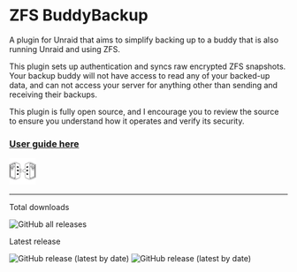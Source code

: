 # ZFS BuddyBackup

A plugin for Unraid that aims to simplify backing up to a buddy that is also running Unraid and using ZFS.

This plugin sets up authentication and syncs raw encrypted ZFS snapshots. Your backup buddy will not have access to read any of your backed-up data, and can not access your server for anything other than sending and receiving their backups.

This plugin is fully open source, and I encourage you to review the source to ensure you understand how it operates and verify its security.

### [User guide here](https://forums.unraid.net/topic/186256-beta-zfs-buddybackup-plugin-guide/)

![Logo](src/usr/local/emhttp/plugins/buddybackup/images/buddybackup.png)

---

Total downloads

![GitHub all releases](https://img.shields.io/github/downloads/Piratkopia13/unraid-buddybackup/total)

Latest release

![GitHub release (latest by date)](https://img.shields.io/github/v/release/Piratkopia13/unraid-buddybackup)
![GitHub release (latest by date)](https://img.shields.io/github/downloads/Piratkopia13/unraid-buddybackup/latest/total)
